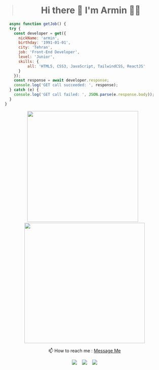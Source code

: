  >  <h1 align='center'>
  > Hi there 👋 I'm Armin 👨‍💻
</h1> 

``` js
  async function getJob() {
  try {
    const developer = get({
      nickName: 'armin',
      birthday: '1991-01-01',
      city: 'Tehran',
      job: 'Front-End Developer',
      level: 'Junior',
      skills: {
          all: 'HTML5, CSS3, JavaScript, TailwindCSS, ReactJS'
      }
    });
    const response = await developer.response;
    console.log('GET call succeeded: ', response);
  } catch (e) {
    console.log('GET call failed: ', JSON.parse(e.response.body));
  }
}
```
</p>
<p align='center'>
  <a href="#"><img src="https://github-readme-stats.vercel.app/api?username=arminbabaei&show_icons=true&count_private=true&theme=tokyonight" width="350"></a>
 &nbsp;&nbsp;
 <a href="#"><img src="https://github-readme-stats.vercel.app/api/top-langs/?username=arminbabaei&hide_progress=true" width="380"></a>
</p>
<p align='center'>
  📫 How to reach me : <a href='mailto:armin6911y@gmail.com'>Message Me</a>
</p>

<p align='center'>
 <a target='_blank' href='https://wa.link/i0w2c8'><img src="https://img.shields.io/badge/WhatsApp-Message-blue?logo=whatsapp&labelColor=4AC959&logoColor=fff&style=plastic"></a> &nbsp;&nbsp;
 <a target='_blank' href='https://t.me/armin_babaei'><img src="https://img.shields.io/badge/Telegram-Message-673f99?logo=telegram&labelColor=3BB2F0&logoColor=fff&style=plastic"></a> &nbsp;&nbsp;
 <a target='_blank' href='https://arminbabaei.ir/'><img src="https://img.shields.io/badge/Portfolio-Viewe-1c5c2d?logo=zincsearch&labelColor=868c07&logoColor=fff&style=plastic"></a>
</p>





